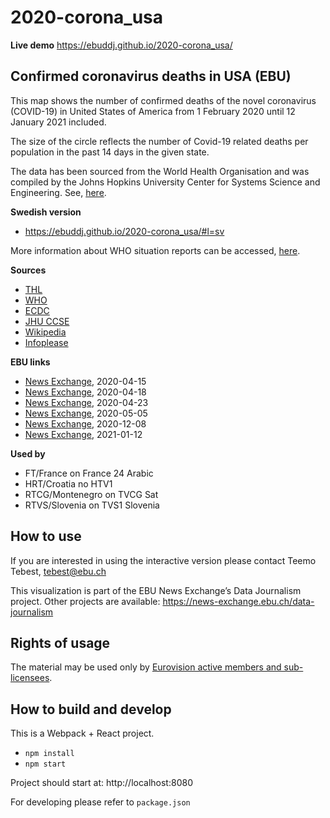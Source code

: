 # 2020-corona_usa

**Live demo** https://ebuddj.github.io/2020-corona_usa/

## Confirmed coronavirus deaths in USA (EBU)

This map shows the number of confirmed deaths of the novel coronavirus (COVID-19) in United States of America from 1 February 2020 until 12 January 2021 included.

The size of the circle reflects the number of Covid-19 related deaths per population in the past 14 days in the given state.

The data has been sourced from the World Health Organisation and was compiled by the Johns Hopkins University Center for Systems Science and Engineering. See, [here](https://github.com/CSSEGISandData/COVID-19).

**Swedish version** 
* https://ebuddj.github.io/2020-corona_usa/#l=sv

More information about WHO situation reports can be accessed, [here](https://www.who.int/emergencies/diseases/novel-coronavirus-2019/situation-reports/).

**Sources**
* [THL](https://thl.fi/fi/web/infektiotaudit-ja-rokotukset/ajankohtaista/wuhanin-koronavirus)
* [WHO](https://www.who.int/emergencies/diseases/novel-coronavirus-2019/situation-reports/)
* [ECDC](https://www.ecdc.europa.eu/en/novel-coronavirus-china)
* [JHU CCSE](https://github.com/CSSEGISandData/COVID-19)
* [Wikipedia](https://en.wikipedia.org/wiki/List_of_geographic_centers_of_the_United_States)
* [Infoplease](https://www.infoplease.com/us/states/state-population-by-rank)

**EBU links**
* [News Exchange](https://news-exchange.ebu.ch/item_detail/a2c2a9e220b99c8d6e37330c8498b6ba/2020_21018139), 2020-04-15
* [News Exchange](https://news-exchange.ebu.ch/item_detail/da4c77dd3d7ee68c14844e412e401649/2020_21018574), 2020-04-18
* [News Exchange](https://news-exchange.ebu.ch/item_detail/e23e795546338f12eb8e0e8309069469/2020_21019228), 2020-04-23
* [News Exchange](https://news-exchange.ebu.ch/item_detail/a6dc7d3b997769e0da2d1a9d2246586c/2020_21021140), 2020-05-05
* [News Exchange](https://news-exchange.ebu.ch/item_detail/3221584d027fa0455a1c46a5dba74bb3/2020_21055043), 2020-12-08
* [News Exchange](https://news-exchange.ebu.ch/item_detail/8679a3e078902cc7ec21659f314e6025/2021_21001749), 2021-01-12

**Used by**
* FT/France on France 24 Arabic
* HRT/Croatia no HTV1
* RTCG/Montenegro on TVCG Sat
* RTVS/Slovenia on TVS1 Slovenia

## How to use

If you are interested in using the interactive version please contact Teemo Tebest, tebest@ebu.ch

This visualization is part of the EBU News Exchange’s Data Journalism project. Other projects are available: https://news-exchange.ebu.ch/data-journalism

## Rights of usage

The material may be used only by [Eurovision active members and sub-licensees](https://www.ebu.ch/eurovision-news/members-and-sublicensees).

## How to build and develop

This is a Webpack + React project.

* `npm install`
* `npm start`

Project should start at: http://localhost:8080

For developing please refer to `package.json`